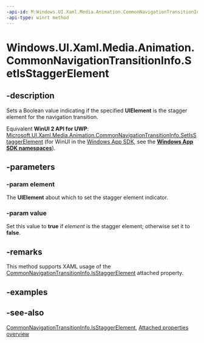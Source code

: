 ```yaml
---
-api-id: M:Windows.UI.Xaml.Media.Animation.CommonNavigationTransitionInfo.SetIsStaggerElement(Windows.UI.Xaml.UIElement,System.Boolean)
-api-type: winrt method
---
```


<!-- Method syntax
public void SetIsStaggerElement(Windows.UI.Xaml.UIElement element, System.Boolean value)
-->

# Windows.UI.Xaml.Media.Animation.CommonNavigationTransitionInfo.SetIsStaggerElement

## -description
Sets a Boolean value indicating if the specified **UIElement** is the stagger element for the navigation transition.

Equivalent **WinUI 2 API for UWP**: [Microsoft.UI.Xaml.Media.Animation.CommonNavigationTransitionInfo.SetIsStaggerElement](/windows/winui/api/microsoft.ui.xaml.media.animation.commonnavigationtransitioninfo.setisstaggerelement) (for WinUI in the [Windows App SDK](/windows/apps/windows-app-sdk/), see the **[Windows App SDK namespaces](/windows/windows-app-sdk/api/winrt/)**).

## -parameters
### -param element
The **UIElement** about which to set the stagger element indicator.

### -param value
Set this value to **true** if *element* is the stagger element; otherwise set it to **false**.

## -remarks
This method supports XAML usage of the [CommonNavigationTransitionInfo.IsStaggerElement](commonnavigationtransitioninfo_isstaggerelement.md) attached property.

## -examples

## -see-also

[CommonNavigationTransitionInfo.IsStaggerElement](commonnavigationtransitioninfo_isstaggerelement.md), [Attached properties overview](/windows/uwp/xaml-platform/attached-properties-overview)
